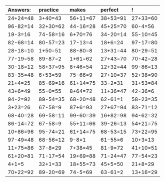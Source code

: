 | Answers: | practice | makes | perfect | ! |
| :--- | :--- | :--- | :--- | :--- |
| 24+24=48 | 3+40=43 | 56+11=67 | 38+53=91 | 27+33=60 | 
| 96-82=14 | 32+30=62 | 44-16=28 | 45+25=70 | 60-4=56 | 
| 19-3=16 | 74-58=16 | 6+70=76 | 34-20=14 | 55-10=45 | 
| 82-68=14 | 80-57=23 | 17-13=4 | 18+6=24 | 97-17=80 | 
| 28-18=10 | 1+50=51 | 88-80=8 | 13+31=44 | 80-29=51 | 
| 77-19=58 | 89-87=2 | 1+61=62 | 27+43=70 | 70-42=28 | 
| 30-18=12 | 58+37=95 | 8+46=54 | 12+32=44 | 99-86=13 | 
| 83-35=48 | 6+53=59 | 75-66=9 | 27+10=37 | 52+38=90 | 
| 21+4=25 | 85-69=16 | 61+14=75 | 33-2=31 | 31+53=84 | 
| 43+6=49 | 55-0=55 | 8+64=72 | 11+36=47 | 42-36=6 | 
| 94-2=92 | 89-54=35 | 68-20=48 | 62-61=1 | 58-23=35 | 
| 3+23=26 | 67-58=9 | 87+6=93 | 27+67=94 | 83-71=12 | 
| 68-40=28 | 69-58=11 | 99-60=39 | 16+82=98 | 94-62=32 | 
| 86-14=72 | 67-58=9 | 55+11=66 | 39-26=13 | 54+21=75 | 
| 10+86=96 | 95-74=21 | 61+14=75 | 68-53=15 | 73+22=95 | 
| 97-49=48 | 68-56=12 | 9-8=1 | 61-55=6 | 10+3=13 | 
| 11+75=86 | 37-8=29 | 7+38=45 | 81-9=72 | 41+10=51 | 
| 61+20=81 | 71-17=54 | 19+69=88 | 71-24=47 | 77-54=23 | 
| 4+1=5 | 32+1=33 | 18+55=73 | 45+5=50 | 21+8=29 | 
| 70+22=92 | 89-20=69 | 74-5=69 | 63-61=2 | 13+16=29 | 
